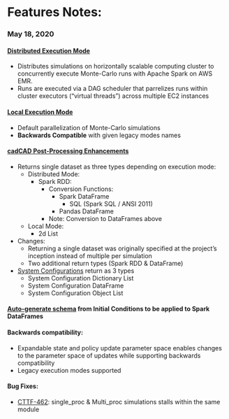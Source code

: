 # Features Notes:
### May 18, 2020

#### [Distributed Execution Mode](https://github.com/BlockScience/distroduce/blob/master/documentation/dist_exec_doc.ipynb)
* Distributes simulations on horizontally scalable computing cluster to concurrently execute Monte-Carlo runs with 
Apache Spark on AWS EMR.
* Runs are executed via a DAG scheduler that parrelizes runs within cluster executors (“virtual threads”) across 
    multiple EC2 instances
    
#### [Local Execution Mode](documentation/Simulation_Execution.md)
* Default parallelization of Monte-Carlo simulations
* **Backwards Compatible** with given legacy modes names

#### [cadCAD Post-Processing Enhancements](https://github.com/BlockScience/distroduce/blob/master/documentation/dist_exec_doc.ipynb)
* Returns single dataset as three types depending on execution mode:
    * Distributed Mode: 
        * Spark RDD: 
            * Conversion Functions: 
                * Spark DataFrame
                    * SQL (Spark SQL / ANSI 2011)
                * Pandas DataFrame
            * Note: Conversion to DataFrames above
    * Local Mode: 
        * 2d List
* Changes:
    * Returning a single dataset was originally specified at the project’s inception instead of multiple per simulation
    * Two additional return types (Spark RDD & DataFrame)
* [System Configurations](https://github.com/BlockScience/distroduce/blob/master/documentation/dist_exec_doc.ipynb) return as 3 types 
    * System Configuration Dictionary List 
    * System Configuration DataFrame 
    * System Configuration Object List
        
#### [Auto-generate schema](https://github.com/BlockScience/distroduce/blob/master/documentation/dist_exec_doc.ipynb) from Initial Conditions to be applied to Spark DataFrames 

#### Backwards compatibility:
* Expandable state and policy update parameter space enables changes to the parameter space of updates while 
supporting backwards compatibility
* Legacy execution modes supported

#### Bug Fixes:
* [CTTF-462](https://blockscience.atlassian.net/browse/CTTF-462): single_proc & Multi_proc simulations stalls within the same module